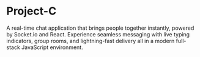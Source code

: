 # Project-C
A real-time chat application that brings people together instantly, powered by Socket.io and React. Experience seamless messaging with live typing indicators, group rooms, and lightning-fast delivery all in a modern full-stack JavaScript environment.
